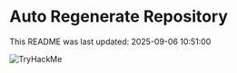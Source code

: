 # Auto Regenerate Repository

This README was last updated: 2025-09-06 10:51:00

 ![TryHackMe](https://tryhackme.com/badge/533634)